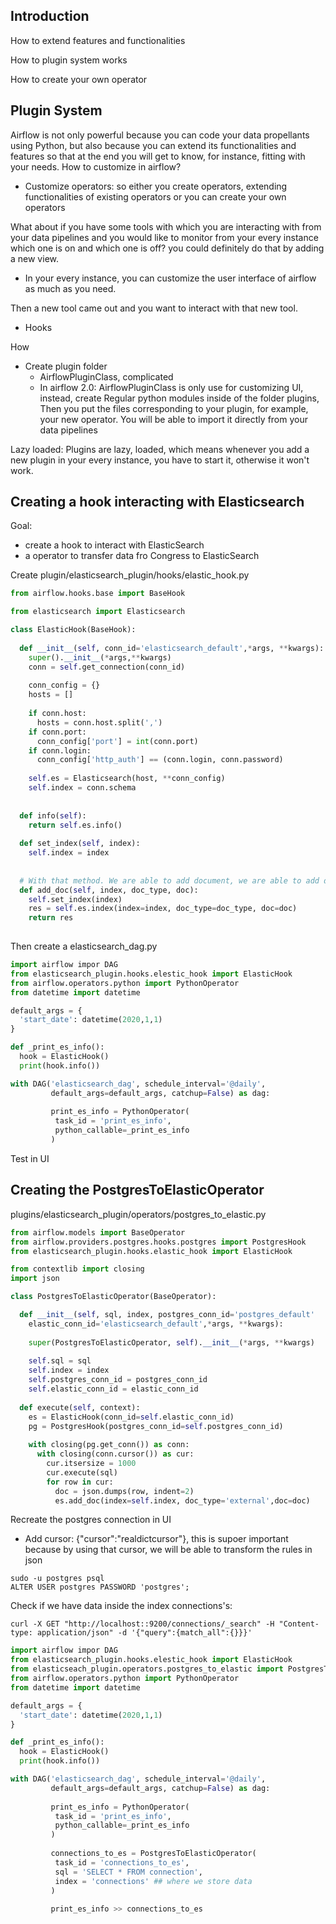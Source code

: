 ## Introduction
How to extend features and functionalities

How to plugin system works

How to create your own operator

## Plugin System
Airflow is not only powerful because you can code your data propellants using Python, but also because you can extend its functionalities and features so that at the end you will get to know, for instance, fitting with your needs. How to customize in airflow?
- Customize operators: so either you create operators, extending functionalities of existing operators or you can create your own operators

What about if you have some tools with which you are interacting with from your data pipelines and you would like to monitor from your every instance which one is on and which one is off? you could definitely do that by adding a new view.
- In your every instance, you can customize the user interface of airflow as much as you need.

Then a new tool came out and you want to interact with that new tool.
- Hooks

How
- Create plugin folder
  - AirflowPluginClass, complicated
  - In airflow 2.0: AirflowPluginClass is only use for customizing UI, instead, create Regular python modules inside of the folder plugins, Then you put the files corresponding to your plugin, for example, your new operator. You will be able to import it directly from your data pipelines

Lazy loaded: Plugins are lazy, loaded, which means whenever you add a new plugin in your every instance, you have to start it, otherwise it won't work.

## Creating a hook interacting with Elasticsearch
Goal: 
- create a hook to interact with ElasticSearch
- a operator to transfer data fro Congress to ElasticSearch

Create plugin/elasticsearch_plugin/hooks/elastic_hook.py
```python
from airflow.hooks.base import BaseHook

from elasticsearch import Elasticsearch

class ElasticHook(BaseHook):
  
  def __init__(self, conn_id='elasticsearch_default',*args, **kwargs):
    super().__init__(*args,**kwargs)
    conn = self.get_connection(conn_id)
    
    conn_config = {}
    hosts = []
    
    if conn.host:
      hosts = conn.host.split(',')
    if conn.port:
      conn_config['port'] = int(conn.port)
    if conn.login:
      conn_config['http_auth'] == (conn.login, conn.password)
      
    self.es = Elasticsearch(host, **conn_config)
    self.index = conn.schema
    
    
  def info(self):
    return self.es.info()
  
  def set_index(self, index):
    self.index = index
  
  
  # With that method. We are able to add document, we are able to add data.
  def add_doc(self, index, doc_type, doc):
    self.set_index(index)
    res = self.es.index(index=index, doc_type=doc_type, doc=doc)
    return res
    
```

Then create a elasticsearch_dag.py

```python
import airflow impor DAG
from elasticsearch_plugin.hooks.elestic_hook import ElasticHook
from airflow.operators.python import PythonOperator
from datetime import datetime

default_args = {
  'start_date': datetime(2020,1,1)
}

def _print_es_info():
  hook = ElasticHook()
  print(hook.info())

with DAG('elasticsearch_dag', schedule_interval='@daily',
         default_args=default_args, catchup=False) as dag:
         
         print_es_info = PythonOperator(
          task_id = 'print_es_info',
          python_callable=_print_es_info
         )
```

Test in UI

## Creating the PostgresToElasticOperator
plugins/elasticsearch_plugin/operators/postgres_to_elastic.py
```python
from airflow.models import BaseOperator
from airflow.providers.postgres.hooks.postgres import PostgresHook
from elasticsearch_plugin.hooks.elastic_hook import ElasticHook

from contextlib import closing
import json

class PostgresToElasticOperator(BaseOperator):

  def __init__(self, sql, index, postgres_conn_id='postgres_default'
    elastic_conn_id='elasticsearch_default',*args, **kwargs):
               
    super(PostgresToElasticOperator, self).__init__(*args, **kwargs)
               
    self.sql = sql
    self.index = index
    self.postgres_conn_id = postgres_conn_id
    self.elastic_conn_id = elastic_conn_id
               
  def execute(self, context):
    es = ElasticHook(conn_id=self.elastic_conn_id)
    pg = PostgresHook(postgres_conn_id=self.postgres_conn_id)
    
    with closing(pg.get_conn()) as conn:
      with closing(conn.cursor()) as cur:
        cur.itsersize = 1000
        cur.execute(sql)
        for row in cur:
          doc = json.dumps(row, indent=2)
          es.add_doc(index=self.index, doc_type='external',doc=doc)  
```
Recreate the postgres connection in UI
- Add cursor: {"cursor":"realdictcursor"}, this is supoer important because by using that cursor, we will be able to transform the rules in json

```console
sudo -u postgres psql
ALTER USER postgres PASSWORD 'postgres';
```

Check if we have data inside the index connections's:
```
curl -X GET "http://localhost::9200/connections/_search" -H "Content-type: application/json" -d '{"query":{match_all":{}}}'
```

```python
import airflow impor DAG
from elasticsearch_plugin.hooks.elestic_hook import ElasticHook
from elasticseach_plugin.operators.postgres_to_elastic import PostgresToElasticOperator
from airflow.operators.python import PythonOperator
from datetime import datetime

default_args = {
  'start_date': datetime(2020,1,1)
}

def _print_es_info():
  hook = ElasticHook()
  print(hook.info())

with DAG('elasticsearch_dag', schedule_interval='@daily',
         default_args=default_args, catchup=False) as dag:
         
         print_es_info = PythonOperator(
          task_id = 'print_es_info',
          python_callable=_print_es_info
         )
         
         connections_to_es = PostgresToElasticOperator(
          task_id = 'connections_to_es',
          sql = 'SELECT * FROM connection',
          index = 'connections' ## where we store data
         )
         
         print_es_info >> connections_to_es
```

